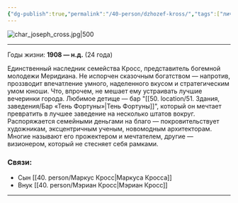 ```yaml
---
{"dg-publish":true,"permalink":"/40-person/dzhozef-kross/","tags":["личность/кросс"]}
---
```


![char_joseph_cross.jpg|500](/img/user/90.%20files/char_joseph_cross.jpg)
***
Годы жизни: **1908 — н.д.** (24 года)

Единственный наследник семейства Кросс, представитель богемной молодежи Меридиана. Не испорчен сказочным богатством — напротив, проззводит впечатление умного, наделенного вкусом и стратегическим умом юноши. Что, впрочем, не мешает ему устраивать лучшие вечеринки города. Любимое детище — бар "[[50. location/51. Здания, заведения/Бар «Тень Фортуны»\|Тень Фортуны]]", который он мечтает превратить в лучшее заведение на несколько штатов вокруг. Распоряжается семейными деньгами на благо — покровительствует художникам, эксцентричным ученым, новомодным архитекторам. Многие называют его прожектером и мечтателем, другие — визионером, который не стесняет себя рамками. 
### Связи: 
- Сын [[40. person/Маркус Кросс\|Маркуса Кросса]]
- Внук [[40. person/Мэриан Кросс\|Мэриан Кросс]]


***
